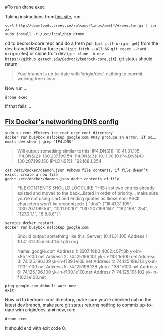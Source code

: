 #To run drone exec

Taking instructions from [this site](http://readme.drone.io/0.5/reference/cli/overview/#install-on-linux:68f80267fa3a50980dbb745a782b8dca), run...

```
curl http://downloads.drone.io/release/linux/amd64/drone.tar.gz | tar zx
sudo install -t /usr/local/bin drone
```

cd to bedrock-core repo and do a fresh pull (`git pull origin get`) from the dev branch HEAD or force pull (`git fetch --all && git reset --hard origin/dev`) or clone from dev (`git clone -b dev https://github.gatech.edu/Bedrock/bedrock-core.git`). git status should return:

> Your branch is up-to-date with 'origin/dev'.
> nothing to commit, working tree clean


Now run …


```
drone exec
```

If that fails....
	 	 	
## [Fix Docker's networking DNS config](https://robinwinslow.uk/2016/06/23/fix-docker-networking-dns/)

```
sudo su root #Enters the root user root directory
docker run busybox nslookup google.com #may produce an error, if so….
nmcli dev show | grep 'IP4.DNS'
```

> Will output something similar to this: 
> IP4.DNS[1]:                             10.41.31.105
> IP4.DNS[2]:                             130.207.199.54
> IP4.DNS[3]:                             10.11.90.10
> IP4.DNS[4]:                             130.207.199.150
> IP4.DNS[5]:                             192.168.1.254

```
cat /etc/docker/daemon.json #shows file contents, if file doesn’t exist, create a new file
gedit /etc/docker/daemon.json #edit contents of file
```
> FILE CONTENTS SHOULD LOOK LIKE THIS (last two entries already existed and moved to the back...listed in order of priority....make sure you’re not using start and ending quotes as those non-ASCII characters won’t be recognized):
> { "dns": ["10.41.31.105", "130.207.199.54", "10.11.90.10", "130.207.199.150", "192.168.1.254", "127.0.1.1", "8.8.8.8"] }

```
service docker restart
docker run busybox nslookup google.com
```

> Should output something like this:
> Server:    10.41.31.105
> Address 1: 10.41.31.105 icldc01.icl.gtri.org
> 
> Name:      google.com
> Address 1: 2607:f8b0:4002:c07::8b yk-in-x8b.1e100.net
> Address 2: 74.125.196.101 yk-in-f101.1e100.net
> Address 3: 74.125.196.139 yk-in-f139.1e100.net
> Address 4: 74.125.196.113 yk-in-f113.1e100.net
> Address 5: 74.125.196.138 yk-in-f138.1e100.net
> Address 6: 74.125.196.100 yk-in-f100.1e100.net
> Address 7: 74.125.196.102 yk-in-f102.1e100.net

```
ping google.com #should work now
exit
```

Now cd to bedrock-core directory, make sure you’re checked out on the latest dev branch, make sure git status returns nothing to commit/ up-to-date with origin/dev, and now, run:

```
drone exec
```

It should end with exit code 0.